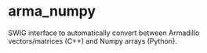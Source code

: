 # arma_numpy
SWIG interface to automatically convert between Armadillo vectors/matrices (C++) and Numpy arrays (Python).
